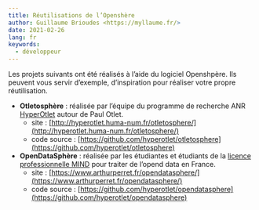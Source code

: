 ```yaml
---
title: Réutilisations de l’Openshère
author: Guillaume Brioudes <https://myllaume.fr/>
date: 2021-02-26
lang: fr
keywords:
  - développeur
---
```


Les projets suivants ont été réalisés à l’aide du logiciel Openshpère. Ils peuvent vous servir d’exemple, d’inspiration pour réaliser votre propre réutilisation.

- **Otletosphère** : réalisée par l’équipe du programme de recherche ANR [HyperOtlet](https://hyperotlet.hypotheses.org/) autour de Paul Otlet.
    - site : [http://hyperotlet.huma-num.fr/otletosphere/](http://hyperotlet.huma-num.fr/otletosphere/)
    - code source : [https://github.com/hyperotlet/otletosphere](https://github.com/hyperotlet/otletosphere)
- **OpenDataSphère** : réalisée par les étudiantes et étudiants de la [licence professionnelle MIND](http://www.infonumbordeaux.fr/mind/) pour traiter de l’opend data en France.
    - site : [https://www.arthurperret.fr/opendatasphere/](https://www.arthurperret.fr/opendatasphere/)
    - code source : [https://github.com/hyperotlet/opendatasphere](https://github.com/hyperotlet/opendatasphere)